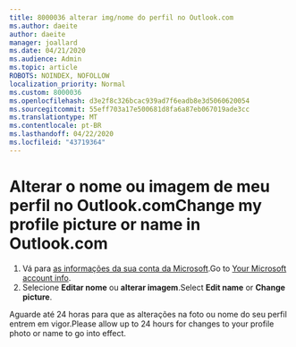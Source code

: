 ```yaml
---
title: 8000036 alterar img/nome do perfil no Outlook.com
ms.author: daeite
author: daeite
manager: joallard
ms.date: 04/21/2020
ms.audience: Admin
ms.topic: article
ROBOTS: NOINDEX, NOFOLLOW
localization_priority: Normal
ms.custom: 8000036
ms.openlocfilehash: d3e2f8c326bcac939ad7f6eadb8e3d5060620054
ms.sourcegitcommit: 55eff703a17e500681d8fa6a87eb067019ade3cc
ms.translationtype: MT
ms.contentlocale: pt-BR
ms.lasthandoff: 04/22/2020
ms.locfileid: "43719364"
---
```

# <a name="change-my-profile-picture-or-name-in-outlookcom"></a><span data-ttu-id="2960a-102">Alterar o nome ou imagem de meu perfil no Outlook.com</span><span class="sxs-lookup"><span data-stu-id="2960a-102">Change my profile picture or name in Outlook.com</span></span>

1. <span data-ttu-id="2960a-103">Vá para [as informações da sua conta da Microsoft](https://go.microsoft.com/fwlink/p/?linkid=860841).</span><span class="sxs-lookup"><span data-stu-id="2960a-103">Go to [Your Microsoft account info](https://go.microsoft.com/fwlink/p/?linkid=860841).</span></span>
1. <span data-ttu-id="2960a-104">Selecione **Editar nome** ou **alterar imagem**.</span><span class="sxs-lookup"><span data-stu-id="2960a-104">Select **Edit name** or **Change picture**.</span></span>

<span data-ttu-id="2960a-105">Aguarde até 24 horas para que as alterações na foto ou nome do seu perfil entrem em vigor.</span><span class="sxs-lookup"><span data-stu-id="2960a-105">Please allow up to 24 hours for changes to your profile photo or name to go into effect.</span></span>